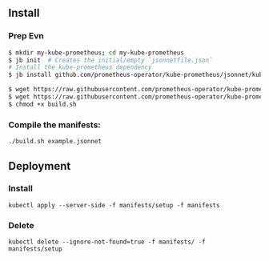 
## Install

### Prep Evn
```bash
$ mkdir my-kube-prometheus; cd my-kube-prometheus
$ jb init  # Creates the initial/empty `jsonnetfile.json`
# Install the kube-prometheus dependency
$ jb install github.com/prometheus-operator/kube-prometheus/jsonnet/kube-prometheus@main # Creates `vendor/` & `jsonnetfile.lock.json`, and fills in `jsonnetfile.json`

$ wget https://raw.githubusercontent.com/prometheus-operator/kube-prometheus/main/example.jsonnet -O example.jsonnet
$ wget https://raw.githubusercontent.com/prometheus-operator/kube-prometheus/main/build.sh -O build.sh
$ chmod +x build.sh
```

###  Compile the manifests:
`./build.sh example.jsonnet`



## Deployment
### Install
```shell
kubectl apply --server-side -f manifests/setup -f manifests
```
### Delete
```shell
kubectl delete --ignore-not-found=true -f manifests/ -f manifests/setup
```

